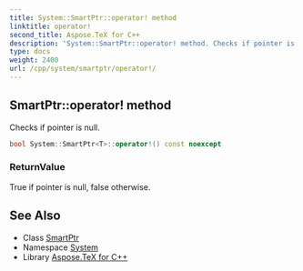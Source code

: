 ```yaml
---
title: System::SmartPtr::operator! method
linktitle: operator!
second_title: Aspose.TeX for C++
description: 'System::SmartPtr::operator! method. Checks if pointer is null in C++.'
type: docs
weight: 2400
url: /cpp/system/smartptr/operator!/
---
```

## SmartPtr::operator! method


Checks if pointer is null.

```cpp
bool System::SmartPtr<T>::operator!() const noexcept
```


### ReturnValue

True if pointer is null, false otherwise.

## See Also

* Class [SmartPtr](../)
* Namespace [System](../../)
* Library [Aspose.TeX for C++](../../../)
